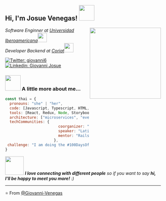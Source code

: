 <h2> Hi, I'm Josue Venegas! <img src="https://media.giphy.com/media/mGcNjsfWAjY5AEZNw6/giphy.gif" width="50"></h2>
<img align='right' src="https://gph.is/g/EJNJnox" width="230">
<p><em>Software Enginner at <a href="https://ibero.mx/">Universidad Iberoamericana</a><img src="https://media.giphy.com/media/fYSnHlufseco8Fh93Z/giphy.gif" width="30"></br>Developer Backend at <a href="https://coriat.com.mx/">Coriat</a><img src="https://media.giphy.com/media/WUlplcMpOCEmTGBtBW/giphy.gif" width="30"> 
</em></p>

[![Twitter: giovanni6](https://img.shields.io/twitter/follow/giovanni6?style=social)](https://twitter.com/gioavanni6)
[![Linkedin: Giovanni Josue](https://img.shields.io/badge/-giovanni-josue-a5a700190/-blue?style=flat-square&logo=Linkedin&logoColor=white&link=https://www.linkedin.com/in/giovanni-josue-a5a700190/)](https://www.linkedin.com/in/giovanni-josue-a5a700190/)



### <img src="https://media.giphy.com/media/VgCDAzcKvsR6OM0uWg/giphy.gif" width="50"> A little more about me...  

```javascript
const thai = {
  pronouns: "she" | "her",
  code: [Javascript, Typescript, HTML, CSS, Ruby, Python, Java, C, C#],
  tools: [React, Redux, Node, Storybook, Styled-Components, Jest, Docker],
  architecture: ["microservices", "event-driven", "design system pattern"],
  techCommunities: {
                        coorganizer: "AfroPython",
                        speaker: "Latinity",
                        mentor: "RailsGirls POA"
                      },
 challenge: "I am doing the #100DaysOfCode challenge focused on react and typescript"
}
```

<img src="https://media.giphy.com/media/LnQjpWaON8nhr21vNW/giphy.gif" width="60"> <em><b>I love connecting with different people</b> so if you want to say <b>hi, I'll be happy to meet you more!</b> :)</em>

---

⭐️ From [@Giovanni-Venegas](https://github.com/Giovanni-Venegas)
